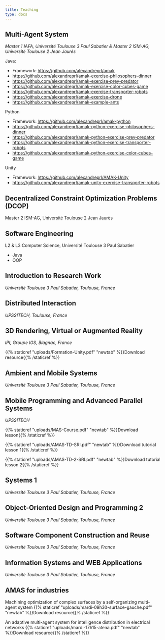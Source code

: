 ```yaml
---
title: Teaching
type: docs
---
```


## Multi-Agent System
_Master 1 IAFA, Université Toulouse 3 Paul Sabatier & Master 2 ISM-AG, Université Toulouse 2 Jean Jaurès_

Java:
- Framework: https://github.com/alexandreprl/amak
- https://github.com/alexandreprl/amak-exercise-philosophers-dinner
- https://github.com/alexandreprl/amak-exercise-prey-predator
- https://github.com/alexandreprl/amak-exercise-color-cubes-game
- https://github.com/alexandreprl/amak-exercise-transporter-robots
- https://github.com/alexandreprl/amak-exercise-drone
- https://github.com/alexandreprl/amak-example-ants

Python
- Framework: https://github.com/alexandreprl/amak-python
- https://github.com/alexandreprl/amak-python-exercise-philosophers-dinner
- https://github.com/alexandreprl/amak-python-exercise-prey-predator
- https://github.com/alexandreprl/amak-python-exercise-transporter-robots
- https://github.com/alexandreprl/amak-python-exercise-color-cubes-game

Unity
- Framework: https://github.com/alexandreprl/AMAK-Unity
- https://github.com/alexandreprl/amak-unity-exercise-transporter-robots

## Decentralized Constraint Optimization Problems (DCOP)
Master 2 ISM-AG, Université Toulouse 2 Jean Jaurès

## Software Engineering
L2 & L3 Computer Science, Université Toulouse 3 Paul Sabatier

- Java
- OOP

## Introduction to Research Work
_Université Toulouse 3 Paul Sabatier, Toulouse, France_

## Distributed Interaction
_UPSSITECH, Toulouse, France_

## 3D Rendering, Virtual or Augmented Reality
_IPI, Groupe IGS, Blagnac, France_

{{% staticref "uploads/Formation-Unity.pdf" "newtab" %}}Download resource{{% /staticref %}}

## Ambient and Mobile Systems
_Université Toulouse 3 Paul Sabatier, Toulouse, France_

## Mobile Programming and Advanced Parallel Systems
_UPSSITECH_

{{% staticref "uploads/MAS-Course.pdf" "newtab" %}}Download lesson{{% /staticref %}}

{{% staticref "uploads/AMAS-TD-SRI.pdf" "newtab" %}}Download tutorial lesson 1{{% /staticref %}}

{{% staticref "uploads/AMAS-TD-2-SRI.pdf" "newtab" %}}Download tutorial lesson 2{{% /staticref %}}

## Systems 1
_Université Toulouse 3 Paul Sabatier, Toulouse, France_

## Object-Oriented Design and Programming 2
_Université Toulouse 3 Paul Sabatier, Toulouse, France_

## Software Component Construction and Reuse
_Université Toulouse 3 Paul Sabatier, Toulouse, France_

## Information Systems and WEB Applications
_Université Toulouse 3 Paul Sabatier, Toulouse, France_

## AMAS for industries
Machining optimization of complex surfaces by a self-organizing multi-agent system
{{% staticref "uploads/mardi-09h30-surface-gauche.pdf" "newtab" %}}Download resource{{% /staticref %}}

An adaptive multi-agent system for intelligence distribution in electrical networks
{{% staticref "uploads/mardi-17h15-atena.pdf" "newtab" %}}Download resource{{% /staticref %}}
